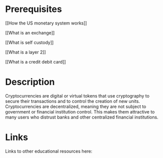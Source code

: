 # Prerequisites
[[How the US monetary system works]]


[[What is an exchange]]


[[What is self custody]]


[[What is a layer 2]]


[[What is a credit debit card]]

# Description
  
Cryptocurrencies are digital or virtual tokens that use cryptography to secure their transactions and to control the creation of new units. Cryptocurrencies are decentralized, meaning they are not subject to government or financial institution control. This makes them attractive to many users who distrust banks and other centralized financial institutions.

# Links
Links to other educational resources here: